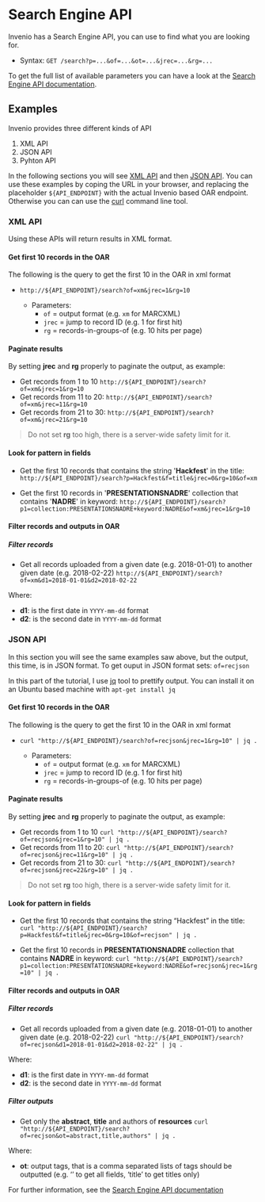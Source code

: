 # Search Engine API

Invenio has a Search Engine API, you can use to find what you are looking for.

* Syntax: `GET /search?p=...&of=...&ot=...&jrec=...&rg=...`

To get the full list of available parameters you can have a look at the [Search Engine API documentation](https://nadre.ethernet.edu.et/help/hacking/search-engine-api).

## Examples

Invenio provides three different kinds of API

1. XML API
2. JSON API
3. Pyhton API

In the following sections you will see [XML API](#xmlapi) and then [JSON API](#jsonapi). You can use these examples by coping the URL in your browser, and replacing the placeholder `${API_ENDPOINT}` with the actual Invenio based OAR endpoint. Otherwise you can can use the [curl](http://www.mit.edu/afs.new/sipb/user/ssen/src/curl-7.11.1/docs/curl.html) command line tool.

### <a name="xmlapi" />XML API

Using these APIs will return results in XML format.

#### Get first 10 records in the OAR

The following is the query to get the first 10 in the OAR in xml format
* `http://${API_ENDPOINT}/search?of=xm&jrec=1&rg=10`

  * Parameters:
    * `of` = output format (e.g. `xm` for MARCXML)
    * `jrec` = jump to record ID (e.g. 1 for first hit)
    * `rg` = records-in-groups-of (e.g. 10 hits per page)

#### Paginate results

By setting **jrec** and **rg** properly to paginate the output, as example:

* Get records from 1 to 10
  `http://${API_ENDPOINT}/search?of=xm&jrec=1&rg=10`
* Get records from 11 to 20:
  `http://${API_ENDPOINT}/search?of=xm&jrec=11&rg=10`
* Get records from 21 to 30:
  `http://${API_ENDPOINT}/search?of=xm&jrec=21&rg=10`

> Do not set **rg** too high, there is a server-wide safety limit for it.

#### Look for pattern in fields

* Get the first 10 records that contains the string '**Hackfest**' in the title:
  `http://${API_ENDPOINT}/search?p=Hackfest&f=title&jrec=0&rg=10&of=xm`

* Get the first 10 records in '**PRESENTATIONSNADRE**' collection that contains '**NADRE**' in keyword:  `http://${API_ENDPOINT}/search?p1=collection:PRESENTATIONSNADRE+keyword:NADRE&of=xm&jrec=1&rg=10`

#### Filter records and outputs in OAR

##### Filter records
* Get all records uploaded from a given date (e.g. 2018-01-01) to another given date (e.g. 2018-02-22)
  `http://${API_ENDPOINT}/search?of=xm&d1=2018-01-01&d2=2018-02-22`

Where:
  * **d1**: is the first date in `YYYY-mm-dd` format
  * **d2**: is the second date in `YYYY-mm-dd` format

### <a name="jsonapi" />JSON API

In this section you will see the same examples saw above, but the output, this time, is in JSON format. To get ouput in JSON format sets: `of=recjson`

In this part of the tutorial, I use [jq](http://manpages.ubuntu.com/manpages/xenial/man1/jq.1.html) tool to prettify output. You can install it on an Ubuntu based machine with `apt-get install jq`

#### Get first 10 records in the OAR

The following is the query to get the first 10 in the OAR in xml format
* `curl "http://${API_ENDPOINT}/search?of=recjson&jrec=1&rg=10" | jq .`

  * Parameters:
    * `of` = output format (e.g. `xm` for MARCXML)
    * `jrec` = jump to record ID (e.g. 1 for first hit)
    * `rg` = records-in-groups-of (e.g. 10 hits per page)

#### Paginate results

By setting **jrec** and **rg** properly to paginate the output, as example:

* Get records from 1 to 10
  `curl "http://${API_ENDPOINT}/search?of=recjson&jrec=1&rg=10" | jq .`
* Get records from 11 to 20:
  `curl "http://${API_ENDPOINT}/search?of=recjson&jrec=11&rg=10" | jq .`
* Get records from 21 to 30:
  `curl "http://${API_ENDPOINT}/search?of=recjson&jrec=22&rg=10" | jq .`

> Do not set **rg** too high, there is a server-wide safety limit for it.

#### Look for pattern in fields

* Get the first 10 records that contains the string “Hackfest” in the title:
`curl "http://${API_ENDPOINT}/search?p=Hackfest&f=title&jrec=0&rg=10&of=recjson" | jq .`

* Get the first 10 records in **PRESENTATIONSNADRE** collection that contains **NADRE** in keyword:  `curl "http://${API_ENDPOINT}/search?p1=collection:PRESENTATIONSNADRE+keyword:NADRE&of=recjson&jrec=1&rg=10" | jq .`

#### Filter records and outputs in OAR

##### Filter records
* Get all records uploaded from a given date (e.g. 2018-01-01) to another given date (e.g. 2018-02-22)
  `curl "http://${API_ENDPOINT}/search?of=recjson&d1=2018-01-01&d2=2018-02-22" | jq .`

Where:
  * **d1**: is the first date in `YYYY-mm-dd` format
  * **d2**: is the second date in `YYYY-mm-dd` format

##### Filter outputs
* Get only the **abstract**, **title** and authors of **resources**
  `curl "http://${API_ENDPOINT}/search?of=recjson&ot=abstract,title,authors" | jq .`

Where:
  * **ot**: output tags, that is a comma separated lists of tags should be outputted (e.g. ‘’ to get all fields, ‘title’ to get titles only)

For further information, see the [Search Engine API documentation](https://nadre.ethernet.edu.et/help/hacking/search-engine-api)
